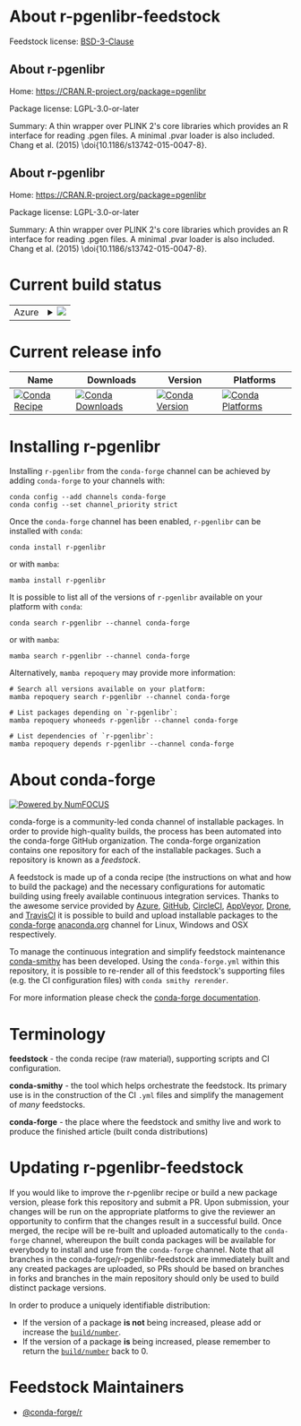 About r-pgenlibr-feedstock
==========================

Feedstock license: [BSD-3-Clause](https://github.com/conda-forge/r-pgenlibr-feedstock/blob/main/LICENSE.txt)


About r-pgenlibr
----------------

Home: https://CRAN.R-project.org/package=pgenlibr

Package license: LGPL-3.0-or-later

Summary: A thin wrapper over PLINK 2's core libraries which provides an R interface for reading .pgen files.  A minimal .pvar loader is also included.  Chang et al. (2015) \doi{10.1186/s13742-015-0047-8}.

About r-pgenlibr
----------------

Home: https://CRAN.R-project.org/package=pgenlibr

Package license: LGPL-3.0-or-later

Summary: A thin wrapper over PLINK 2's core libraries which provides an R interface for reading .pgen files.  A minimal .pvar loader is also included.  Chang et al. (2015) \doi{10.1186/s13742-015-0047-8}.

Current build status
====================


<table>
    
  <tr>
    <td>Azure</td>
    <td>
      <details>
        <summary>
          <a href="https://dev.azure.com/conda-forge/feedstock-builds/_build/latest?definitionId=25409&branchName=main">
            <img src="https://dev.azure.com/conda-forge/feedstock-builds/_apis/build/status/r-pgenlibr-feedstock?branchName=main">
          </a>
        </summary>
        <table>
          <thead><tr><th>Variant</th><th>Status</th></tr></thead>
          <tbody><tr>
              <td>linux_64_r_base4.3</td>
              <td>
                <a href="https://dev.azure.com/conda-forge/feedstock-builds/_build/latest?definitionId=25409&branchName=main">
                  <img src="https://dev.azure.com/conda-forge/feedstock-builds/_apis/build/status/r-pgenlibr-feedstock?branchName=main&jobName=linux&configuration=linux%20linux_64_r_base4.3" alt="variant">
                </a>
              </td>
            </tr><tr>
              <td>linux_64_r_base4.4</td>
              <td>
                <a href="https://dev.azure.com/conda-forge/feedstock-builds/_build/latest?definitionId=25409&branchName=main">
                  <img src="https://dev.azure.com/conda-forge/feedstock-builds/_apis/build/status/r-pgenlibr-feedstock?branchName=main&jobName=linux&configuration=linux%20linux_64_r_base4.4" alt="variant">
                </a>
              </td>
            </tr><tr>
              <td>osx_64_r_base4.3</td>
              <td>
                <a href="https://dev.azure.com/conda-forge/feedstock-builds/_build/latest?definitionId=25409&branchName=main">
                  <img src="https://dev.azure.com/conda-forge/feedstock-builds/_apis/build/status/r-pgenlibr-feedstock?branchName=main&jobName=osx&configuration=osx%20osx_64_r_base4.3" alt="variant">
                </a>
              </td>
            </tr><tr>
              <td>osx_64_r_base4.4</td>
              <td>
                <a href="https://dev.azure.com/conda-forge/feedstock-builds/_build/latest?definitionId=25409&branchName=main">
                  <img src="https://dev.azure.com/conda-forge/feedstock-builds/_apis/build/status/r-pgenlibr-feedstock?branchName=main&jobName=osx&configuration=osx%20osx_64_r_base4.4" alt="variant">
                </a>
              </td>
            </tr><tr>
              <td>win_64_r_base4.3</td>
              <td>
                <a href="https://dev.azure.com/conda-forge/feedstock-builds/_build/latest?definitionId=25409&branchName=main">
                  <img src="https://dev.azure.com/conda-forge/feedstock-builds/_apis/build/status/r-pgenlibr-feedstock?branchName=main&jobName=win&configuration=win%20win_64_r_base4.3" alt="variant">
                </a>
              </td>
            </tr><tr>
              <td>win_64_r_base4.4</td>
              <td>
                <a href="https://dev.azure.com/conda-forge/feedstock-builds/_build/latest?definitionId=25409&branchName=main">
                  <img src="https://dev.azure.com/conda-forge/feedstock-builds/_apis/build/status/r-pgenlibr-feedstock?branchName=main&jobName=win&configuration=win%20win_64_r_base4.4" alt="variant">
                </a>
              </td>
            </tr>
          </tbody>
        </table>
      </details>
    </td>
  </tr>
</table>

Current release info
====================

| Name | Downloads | Version | Platforms |
| --- | --- | --- | --- |
| [![Conda Recipe](https://img.shields.io/badge/recipe-r--pgenlibr-green.svg)](https://anaconda.org/conda-forge/r-pgenlibr) | [![Conda Downloads](https://img.shields.io/conda/dn/conda-forge/r-pgenlibr.svg)](https://anaconda.org/conda-forge/r-pgenlibr) | [![Conda Version](https://img.shields.io/conda/vn/conda-forge/r-pgenlibr.svg)](https://anaconda.org/conda-forge/r-pgenlibr) | [![Conda Platforms](https://img.shields.io/conda/pn/conda-forge/r-pgenlibr.svg)](https://anaconda.org/conda-forge/r-pgenlibr) |

Installing r-pgenlibr
=====================

Installing `r-pgenlibr` from the `conda-forge` channel can be achieved by adding `conda-forge` to your channels with:

```
conda config --add channels conda-forge
conda config --set channel_priority strict
```

Once the `conda-forge` channel has been enabled, `r-pgenlibr` can be installed with `conda`:

```
conda install r-pgenlibr
```

or with `mamba`:

```
mamba install r-pgenlibr
```

It is possible to list all of the versions of `r-pgenlibr` available on your platform with `conda`:

```
conda search r-pgenlibr --channel conda-forge
```

or with `mamba`:

```
mamba search r-pgenlibr --channel conda-forge
```

Alternatively, `mamba repoquery` may provide more information:

```
# Search all versions available on your platform:
mamba repoquery search r-pgenlibr --channel conda-forge

# List packages depending on `r-pgenlibr`:
mamba repoquery whoneeds r-pgenlibr --channel conda-forge

# List dependencies of `r-pgenlibr`:
mamba repoquery depends r-pgenlibr --channel conda-forge
```


About conda-forge
=================

[![Powered by
NumFOCUS](https://img.shields.io/badge/powered%20by-NumFOCUS-orange.svg?style=flat&colorA=E1523D&colorB=007D8A)](https://numfocus.org)

conda-forge is a community-led conda channel of installable packages.
In order to provide high-quality builds, the process has been automated into the
conda-forge GitHub organization. The conda-forge organization contains one repository
for each of the installable packages. Such a repository is known as a *feedstock*.

A feedstock is made up of a conda recipe (the instructions on what and how to build
the package) and the necessary configurations for automatic building using freely
available continuous integration services. Thanks to the awesome service provided by
[Azure](https://azure.microsoft.com/en-us/services/devops/), [GitHub](https://github.com/),
[CircleCI](https://circleci.com/), [AppVeyor](https://www.appveyor.com/),
[Drone](https://cloud.drone.io/welcome), and [TravisCI](https://travis-ci.com/)
it is possible to build and upload installable packages to the
[conda-forge](https://anaconda.org/conda-forge) [anaconda.org](https://anaconda.org/)
channel for Linux, Windows and OSX respectively.

To manage the continuous integration and simplify feedstock maintenance
[conda-smithy](https://github.com/conda-forge/conda-smithy) has been developed.
Using the ``conda-forge.yml`` within this repository, it is possible to re-render all of
this feedstock's supporting files (e.g. the CI configuration files) with ``conda smithy rerender``.

For more information please check the [conda-forge documentation](https://conda-forge.org/docs/).

Terminology
===========

**feedstock** - the conda recipe (raw material), supporting scripts and CI configuration.

**conda-smithy** - the tool which helps orchestrate the feedstock.
                   Its primary use is in the construction of the CI ``.yml`` files
                   and simplify the management of *many* feedstocks.

**conda-forge** - the place where the feedstock and smithy live and work to
                  produce the finished article (built conda distributions)


Updating r-pgenlibr-feedstock
=============================

If you would like to improve the r-pgenlibr recipe or build a new
package version, please fork this repository and submit a PR. Upon submission,
your changes will be run on the appropriate platforms to give the reviewer an
opportunity to confirm that the changes result in a successful build. Once
merged, the recipe will be re-built and uploaded automatically to the
`conda-forge` channel, whereupon the built conda packages will be available for
everybody to install and use from the `conda-forge` channel.
Note that all branches in the conda-forge/r-pgenlibr-feedstock are
immediately built and any created packages are uploaded, so PRs should be based
on branches in forks and branches in the main repository should only be used to
build distinct package versions.

In order to produce a uniquely identifiable distribution:
 * If the version of a package **is not** being increased, please add or increase
   the [``build/number``](https://docs.conda.io/projects/conda-build/en/latest/resources/define-metadata.html#build-number-and-string).
 * If the version of a package **is** being increased, please remember to return
   the [``build/number``](https://docs.conda.io/projects/conda-build/en/latest/resources/define-metadata.html#build-number-and-string)
   back to 0.

Feedstock Maintainers
=====================

* [@conda-forge/r](https://github.com/orgs/conda-forge/teams/r/)

